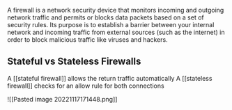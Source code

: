 A firewall is a network security device that monitors incoming and outgoing network traffic and permits or blocks data packets based on a set of security rules. Its purpose is to establish a barrier between your internal network and incoming traffic from external sources (such as the internet) in order to block malicious traffic like viruses and hackers.

## Stateful vs Stateless Firewalls

A [[stateful firewall]] allows the return traffic automatically
A [[stateless firewall]] checks for an allow rule for both connections

![[Pasted image 20221117171448.png]]

